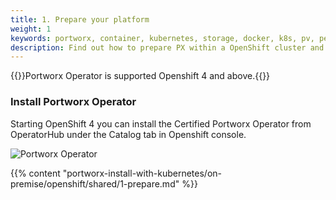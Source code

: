 ```yaml
---
title: 1. Prepare your platform
weight: 1
keywords: portworx, container, kubernetes, storage, docker, k8s, pv, persistent disk, openshift, operator
description: Find out how to prepare PX within a OpenShift cluster and have PX provide highly available volumes to any application deployed via Kubernetes.
---
```


{{<info>}}Portworx Operator is supported Openshift 4 and above.{{</info>}}

### Install Portworx Operator

Starting OpenShift 4 you can install the Certified Portworx Operator from OperatorHub under the Catalog tab in Openshift console.

![Portworx Operator](/img/openshift-operatorhub-portworx.png)

{{% content "portworx-install-with-kubernetes/on-premise/openshift/shared/1-prepare.md" %}}
